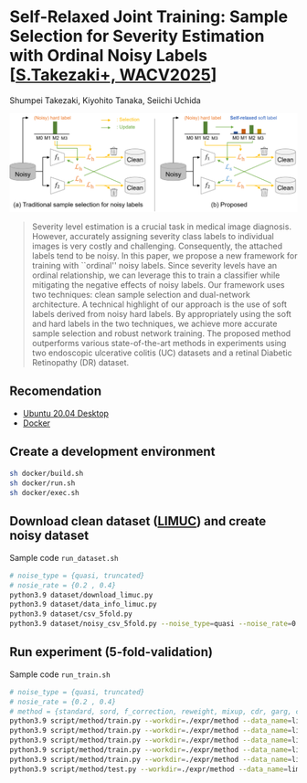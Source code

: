 # Self-Relaxed Joint Training: Sample Selection for Severity Estimation with Ordinal Noisy Labels [[S.Takezaki+, WACV2025](https://arxiv.org/submit/5961885)]

Shumpei Takezaki, Kiyohito Tanaka, Seiichi Uchida

![Illustration](./src/overview.png)

>Severity level estimation is a crucial task in medical image diagnosis. However, accurately assigning severity class labels to individual images is very costly and challenging. Consequently, the attached labels tend to be noisy. In this paper, we propose a new framework for training with ``ordinal'' noisy labels. Since severity levels have an ordinal relationship, we can leverage this to train a classifier while mitigating the negative effects of noisy labels. Our framework uses two techniques: clean sample selection and dual-network architecture. A technical highlight of our approach is the use of soft labels derived from noisy hard labels. By appropriately using the soft and hard labels in the two techniques, we achieve more accurate sample selection and robust network training. The proposed method outperforms various state-of-the-art methods in experiments using two endoscopic ulcerative colitis (UC) datasets and a retinal Diabetic Retinopathy (DR) dataset.

## Recomendation
- [Ubuntu 20.04 Desktop](https://ubuntu.com/download)
- [Docker](https://www.docker.com/)

## Create a development environment
```bash
sh docker/build.sh
sh docker/run.sh
sh docker/exec.sh
```

## Download clean dataset ([LIMUC](https://zenodo.org/records/5827695#.YuNBddLP1hH)) and create noisy dataset
Sample code `run_dataset.sh`
```bash
# noise_type = {quasi, truncated}
# nosie_rate = {0.2 , 0.4}
python3.9 dataset/download_limuc.py
python3.9 dataset/data_info_limuc.py
python3.9 dataset/csv_5fold.py
python3.9 dataset/noisy_csv_5fold.py --noise_type=quasi --noise_rate=0.2 
```

## Run experiment (5-fold-validation)
Sample code `run_train.sh` 
```bash
# noise_type = {quasi, truncated}
# nosie_rate = {0.2 , 0.4}
# method = {standard, sord, f_correction, reweight, mixup, cdr, garg, co_teaching, co_teaching_ours, jocor, jocor_ours, codis, codis_ours}
python3.9 script/method/train.py --workdir=./expr/method --data_name=limuc --config=./script/method/config/method.yaml --noise_type=noise_type --noise_rate=noise_rate --fold=1 
python3.9 script/method/train.py --workdir=./expr/method --data_name=limuc --config=./script/method/config/method.yaml --noise_type=noise_type --noise_rate=noise_rate --fold=2 
python3.9 script/method/train.py --workdir=./expr/method --data_name=limuc --config=./script/method/config/method.yaml --noise_type=noise_type --noise_rate=noise_rate --fold=3 
python3.9 script/method/train.py --workdir=./expr/method --data_name=limuc --config=./script/method/config/method.yaml --noise_type=noise_type --noise_rate=noise_rate --fold=4
python3.9 script/method/train.py --workdir=./expr/method --data_name=limuc --config=./script/method/config/method.yaml --noise_type=noise_type --noise_rate=noise_rate --fold=5
python3.9 script/method/test.py --workdir=./expr/method --data_name=limuc --config=./script/method/config/method.yaml --noise_type=noise_type --noise_rate=noise_rate
```